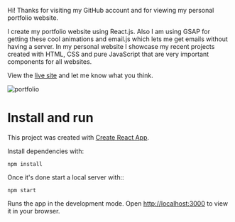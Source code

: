 Hi! Thanks for visiting my GitHub account and for viewing my personal portfolio website.

I create my portfolio website using React.js. Also I am using GSAP for getting these cool animations and email.js which lets me get emails without having a server.
In my personal website I showcase my recent projects created with HTML, CSS and pure JavaScript that are very important components for all websites.

View the [live site](myApp) and let me know what you think.

![portfolio](https://user-images.githubusercontent.com/70126905/171959827-6c2a69ba-1117-43eb-899c-cd50e9e683ca.png)

# Install and run

This project was created with [Create React App](https://github.com/facebook/create-react-app).

 Install dependencies with:
  
 `npm install`

Once it's done start a local server with::

`npm start`

Runs the app in the development mode.
Open [http://localhost:3000](http://localhost:3000) to view it in your browser.

